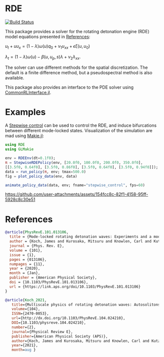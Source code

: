 # RDE

[![Build Status](https://github.com/KristianHolme/RDE.jl/actions/workflows/CI.yml/badge.svg?branch=main)](https://github.com/KristianHolme/RDE.jl/actions/workflows/CI.yml?query=branch%3Amain)

This package provides a solver for the rotating detonation engine (RDE) model equations presented in [References](#references):

$u_{t}+ uu_{x} = (1-\lambda)\omega(u)q_0 + \nu_1 u_{xx} + \epsilon \xi (u, u_0)$

$\lambda_t = (1-\lambda)\omega(u) - \beta (u, u_p, s)\lambda + \nu_{2}\lambda_{xx}$.

The solver can use different methods for the spatial discretization. The default is a finite difference method, but a pseudospectral method is also available.

This package also provides an interface to the PDE solver using [CommonRLInterface.jl](https://github.com/JuliaReinforcementLearning/CommonRLInterface.jl).

# Examples

A [Stepwise control](examples/stepwise_control.jl) can be used to control the RDE, and induce bifurcations between different mode-locked states. Visualization of the simulation are mad using [Makie.jl](https://github.com/JuliaPlots/Makie.jl):
```julia
using RDE
using GLMakie

env = RDEEnv(dt=0.1f0);
π = StepwiseRDEPolicy(env, [20.0f0, 100.0f0, 200.0f0, 350.0f0], 
[[3.5f0, 0.64f0], [3.5f0, 0.86f0], [3.5f0, 0.64f0], [3.5f0, 0.94f0]]);
data = run_policy(π, env; tmax=500.0)
fig = plot_policy_data(env, data)

animate_policy_data(data, env; fname="stepwise_control", fps=60)
```


https://github.com/user-attachments/assets/154fcc8c-82f1-4158-95ff-5928c8c30e51


# References
```bibtex
@article{PhysRevE.101.013106,
  title = {Mode-locked rotating detonation waves: Experiments and a model equation},
  author = {Koch, James and Kurosaka, Mitsuru and Knowlen, Carl and Kutz, J. Nathan},
  journal = {Phys. Rev. E},
  volume = {101},
  issue = {1},
  pages = {013106},
  numpages = {11},
  year = {2020},
  month = {Jan},
  publisher = {American Physical Society},
  doi = {10.1103/PhysRevE.101.013106},
  url = {https://link.aps.org/doi/10.1103/PhysRevE.101.013106}
}

@article{Koch_2021,
   title={Multiscale physics of rotating detonation waves: Autosolitons and modulational instabilities},
   volume={104},
   ISSN={2470-0053},
   url={http://dx.doi.org/10.1103/PhysRevE.104.024210},
   DOI={10.1103/physreve.104.024210},
   number={2},
   journal={Physical Review E},
   publisher={American Physical Society (APS)},
   author={Koch, James and Kurosaka, Mitsuru and Knowlen, Carl and Kutz, J. Nathan},
   year={2021},
   month=aug }
```
